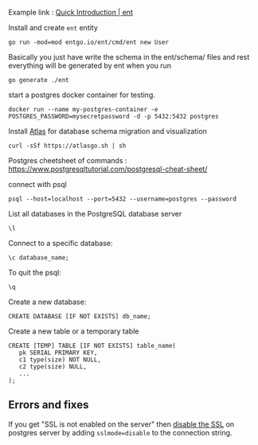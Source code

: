 Example link : [Quick Introduction | ent](https://entgo.io/docs/getting-started/)

Install and create `ent` entity
```
go run -mod=mod entgo.io/ent/cmd/ent new User
```

Basically you just have write the schema in the ent/schema/
files and rest everything will be generated by ent when you run
```
go generate ./ent
```

start a postgres docker container for testing.

```
docker run --name my-postgres-container -e POSTGRES_PASSWORD=mysecretpassword -d -p 5432:5432 postgres
```

Install [Atlas](https://github.com/ariga/atlas) for database schema migration and visualization
```
curl -sSf https://atlasgo.sh | sh
```


Postgres cheetsheet of commands : https://www.postgresqltutorial.com/postgresql-cheat-sheet/

connect with psql
```
psql --host=localhost --port=5432 --username=postgres --password
```
List all databases in the PostgreSQL database server
```
\l
```

Connect to a specific database:
```
\c database_name;
```

To quit the psql:
```
\q
```

Create a new database:
```
CREATE DATABASE [IF NOT EXISTS] db_name;
```

Create a new table or a temporary table
```
CREATE [TEMP] TABLE [IF NOT EXISTS] table_name(
   pk SERIAL PRIMARY KEY,
   c1 type(size) NOT NULL,
   c2 type(size) NULL,
   ...
);
```


## Errors and fixes

If you get "SSL is not enabled on the server" then [disable the SSL](https://stackoverflow.com/questions/21959148/ssl-is-not-enabled-on-the-server) on postgres server by adding  ``sslmode=disable`` to the connection string. 